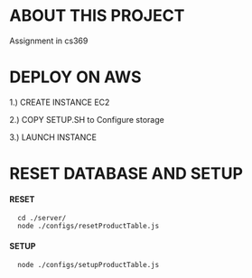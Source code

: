 # ABOUT THIS PROJECT
Assignment in cs369
# DEPLOY ON AWS
1.) CREATE INSTANCE EC2

2.) COPY SETUP.SH to Configure storage

3.) LAUNCH INSTANCE

# RESET DATABASE AND SETUP
#### RESET

    
      cd ./server/
	  node ./configs/resetProductTable.js
    
#### SETUP


	  node ./configs/setupProductTable.js
    
